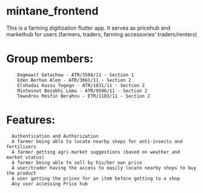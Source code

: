 # mintane_frontend
This is a farming digitization flutter app. It serves as pricehub and markethub for users (farmers, traders, farming accessories' traders/renters)
        
# Group members:
        Dagmawit Getachew - ATR/3566/11 - Section 1
        Eden Berhan Alem - ATR/3661/11 - Section 2
        Elshadai Kassu Tegegn - ATR/1831/11 - Section 2
        Mintesnot Bezabhi Lemu - ATR/9596/11 - Section 2
        Tewodros Mesfin Berahnu - ETR/1103/11 - Section 2
        
# Features: 
      Authentication and Authorization
      A farmer being able to locate nearby shops for anti-insects and fertilizers
      A farmer getting agri-market suggestions (based on weather and market status)
      A farmer being able to sell by his/her own price
      A user/trader having the access to easily locate nearby shops to buy the product
      A user getting the prices for an item before getting to a shop
      Any user accessing Price hub
  
